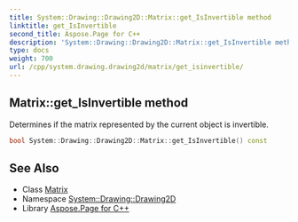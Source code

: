 ```yaml
---
title: System::Drawing::Drawing2D::Matrix::get_IsInvertible method
linktitle: get_IsInvertible
second_title: Aspose.Page for C++
description: 'System::Drawing::Drawing2D::Matrix::get_IsInvertible method. Determines if the matrix represented by the current object is invertible in C++.'
type: docs
weight: 700
url: /cpp/system.drawing.drawing2d/matrix/get_isinvertible/
---
```

## Matrix::get_IsInvertible method


Determines if the matrix represented by the current object is invertible.

```cpp
bool System::Drawing::Drawing2D::Matrix::get_IsInvertible() const
```

## See Also

* Class [Matrix](../)
* Namespace [System::Drawing::Drawing2D](../../)
* Library [Aspose.Page for C++](../../../)

